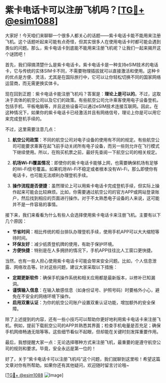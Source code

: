 # 紫卡电话卡可以注册飞机吗？[[TG💪+ @esim1088](https://t.me/s/esim1088)]

大家好！今天咱们来聊聊一个很多人都关心的话题——紫卡电话卡能不能用来注册飞机。这个话题听起来可能有点奇怪，但其实很多人在使用电话卡时都可能会遇到类似的问题。那么，紫卡电话卡到底能不能用来注册飞机呢？让我们一起来揭开这个谜团吧！

首先，我们得搞清楚什么是紫卡电话卡。紫卡电话卡是一种支持eSIM技术的电话卡，它与传统的实体SIM卡不同，不需要物理插拔就可以直接激活和使用。这种卡的优点是方便、灵活，尤其是在国际旅行中，它可以让你轻松切换不同的国家网络运营商，而无需更换实体卡。

现在回到正题：紫卡电话卡能注册飞机吗？答案是：**理论上是可以的**。不过，这取决于具体的航空公司以及它们的政策。有些航空公司允许乘客使用电子设备登机，包括手机、平板电脑等，并且这些设备可以通过eSIM技术连接互联网。因此，在这种情况下，如果你的紫卡电话卡已经激活并且有网络信号，理论上你是可以用它来完成登机手续的。

不过，这里需要注意几点：

1. **航空公司政策**：不同的航空公司对电子设备的使用有不同的规定。有些航空公司可能要求乘客在起飞前手动关闭所有电子设备，而另一些则允许在飞行模式下继续使用。所以，在购买机票之前，最好先查阅一下航空公司的相关规定。

2. **机场Wi-Fi覆盖情况**：即使你的紫卡电话卡能够上网，也需要确保机场有足够的Wi-Fi信号覆盖。如果机场Wi-Fi不稳定或者根本没有Wi-Fi，那么即使你有电话卡，也可能无法顺利办理登机手续。

3. **操作流程是否便捷**：虽然理论上可以用紫卡电话卡完成登机手续，但实际上操作起来可能会比较麻烦。比如，你需要通过航空公司的官方APP或网站登录账户，然后找到相应的页面进行操作。对于不太熟悉电子设备的人来说，这可能并不是一件容易的事情。

接下来，我们来看看为什么有些人会选择使用紫卡电话卡来注册飞机。主要有以下几个原因：

- **节省时间**：相比传统的柜台排队办理登机手续，使用手机APP可以大大缩短等待时间。
- **环保友好**：减少纸质登机牌的使用，有助于保护环境。
- **方便快捷**：特别是在人多拥挤的情况下，手机APP往往比人工窗口更快捷。

当然，也有一些人担心使用紫卡电话卡可能会带来安全问题。比如，个人信息泄露、网络攻击等。针对这些问题，建议大家采取以下措施：

- **定期更新软件**：确保手机操作系统和相关应用都是最新版本，以修补已知漏洞。
- **谨慎输入信息**：在输入敏感信息（如身份证号、护照号码）时要格外小心，避免在不安全的网络环境下操作。
- **启用双重认证**：为你的航空公司账户设置双重认证功能，增加额外的安全保障。

除了上述提到的内容，还有一些小技巧可以帮助你更好地利用紫卡电话卡来注册飞机。例如，提前下载航空公司的APP并熟悉其界面；检查手机电量是否充足；确保手机网络畅通无阻等等。这些细节看似不起眼，但却能在关键时刻发挥重要作用。

最后，我想提醒大家一点：无论选择哪种方式来注册飞机，最重要的是遵守航空公司的规则和要求。毕竟，安全永远是第一位的！

好了，关于“紫卡电话卡可以注册飞机吗”这个问题，我们就聊到这里啦！希望这篇文章对你有所帮助。如果你还有其他疑问，欢迎随时留言讨论哦~

[[TG💪+ @esim1088](https://t.me/s/esim1088) ![Image](https://i.postimg.cc/4NQfJmqS/Snipaste-2025-05-13-00-14-12.png)]